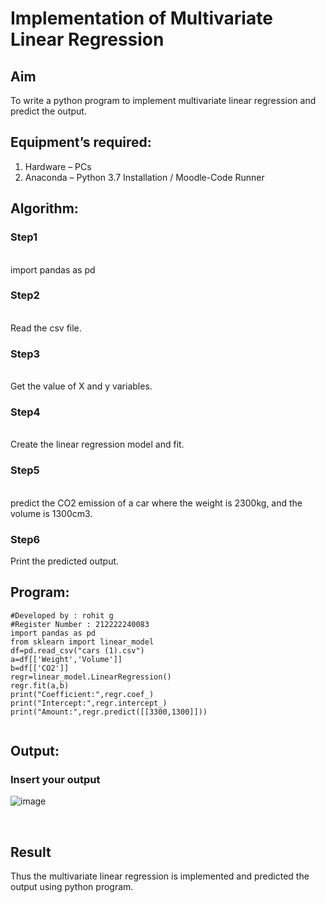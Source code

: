 # Implementation of Multivariate Linear Regression
## Aim
To write a python program to implement multivariate linear regression and predict the output.
## Equipment’s required:
1.	Hardware – PCs
2.	Anaconda – Python 3.7 Installation / Moodle-Code Runner
## Algorithm:
### Step1
<br> import pandas as pd

### Step2
<br> Read the csv file.

### Step3
<br>
Get the value of X and y variables.

### Step4
<br>
Create the linear regression model and fit.

### Step5
<br>
predict the CO2 emission of a car where the weight is 2300kg, and the volume is 1300cm3.


### Step6 
Print the predicted output.

## Program:
```
#Developed by : rohit g
#Register Number : 212222240083
import pandas as pd
from sklearn import linear_model
df=pd.read_csv("cars (1).csv")
a=df[['Weight','Volume']]
b=df[['CO2']]
regr=linear_model.LinearRegression()
regr.fit(a,b)
print("Coefficient:",regr.coef_)
print("Intercept:",regr.intercept_)
print("Amount:",regr.predict([[3300,1300]]))


```
## Output:

### Insert your output
![image](https://github.com/rohitgunasekaran/Multivariate-Linear-Regression/assets/119404546/566c99b8-5e24-426c-8dbe-2c0b3003074c)

<br>

## Result
Thus the multivariate linear regression is implemented and predicted the output using python program.
